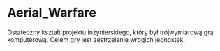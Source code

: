 # Aerial_Warfare
Ostateczny kształt projektu inżynierskiego, który był trójwymiarową grą komputerową. Celem gry jest zestrzelenie wrogich jednostek.
